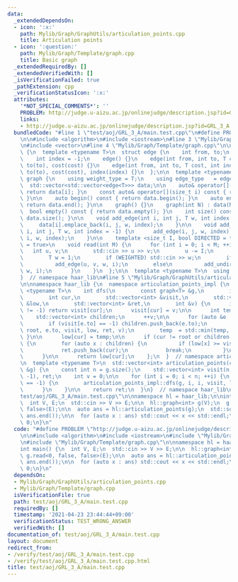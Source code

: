 ```yaml
---
data:
  _extendedDependsOn:
  - icon: ':x:'
    path: Mylib/Graph/GraphUtils/articulation_points.cpp
    title: Articulation points
  - icon: ':question:'
    path: Mylib/Graph/Template/graph.cpp
    title: Basic graph
  _extendedRequiredBy: []
  _extendedVerifiedWith: []
  _isVerificationFailed: true
  _pathExtension: cpp
  _verificationStatusIcon: ':x:'
  attributes:
    '*NOT_SPECIAL_COMMENTS*': ''
    PROBLEM: http://judge.u-aizu.ac.jp/onlinejudge/description.jsp?id=GRL_3_A
    links:
    - http://judge.u-aizu.ac.jp/onlinejudge/description.jsp?id=GRL_3_A
  bundledCode: "#line 1 \"test/aoj/GRL_3_A/main.test.cpp\"\n#define PROBLEM \"http://judge.u-aizu.ac.jp/onlinejudge/description.jsp?id=GRL_3_A\"\
    \n\n#include <algorithm>\n#include <iostream>\n#line 3 \"Mylib/Graph/GraphUtils/articulation_points.cpp\"\
    \n#include <vector>\n#line 4 \"Mylib/Graph/Template/graph.cpp\"\n\nnamespace haar_lib\
    \ {\n  template <typename T>\n  struct edge {\n    int from, to;\n    T cost;\n\
    \    int index = -1;\n    edge() {}\n    edge(int from, int to, T cost) : from(from),\
    \ to(to), cost(cost) {}\n    edge(int from, int to, T cost, int index) : from(from),\
    \ to(to), cost(cost), index(index) {}\n  };\n\n  template <typename T>\n  struct\
    \ graph {\n    using weight_type = T;\n    using edge_type   = edge<T>;\n\n  \
    \  std::vector<std::vector<edge<T>>> data;\n\n    auto& operator[](size_t i) {\
    \ return data[i]; }\n    const auto& operator[](size_t i) const { return data[i];\
    \ }\n\n    auto begin() const { return data.begin(); }\n    auto end() const {\
    \ return data.end(); }\n\n    graph() {}\n    graph(int N) : data(N) {}\n\n  \
    \  bool empty() const { return data.empty(); }\n    int size() const { return\
    \ data.size(); }\n\n    void add_edge(int i, int j, T w, int index = -1) {\n \
    \     data[i].emplace_back(i, j, w, index);\n    }\n\n    void add_undirected(int\
    \ i, int j, T w, int index = -1) {\n      add_edge(i, j, w, index);\n      add_edge(j,\
    \ i, w, index);\n    }\n\n    template <size_t I, bool DIRECTED = true, bool WEIGHTED\
    \ = true>\n    void read(int M) {\n      for (int i = 0; i < M; ++i) {\n     \
    \   int u, v;\n        std::cin >> u >> v;\n        u -= I;\n        v -= I;\n\
    \        T w = 1;\n        if (WEIGHTED) std::cin >> w;\n        if (DIRECTED)\n\
    \          add_edge(u, v, w, i);\n        else\n          add_undirected(u, v,\
    \ w, i);\n      }\n    }\n  };\n\n  template <typename T>\n  using tree = graph<T>;\n\
    }  // namespace haar_lib\n#line 5 \"Mylib/Graph/GraphUtils/articulation_points.cpp\"\
    \n\nnamespace haar_lib {\n  namespace articulation_points_impl {\n    template\
    \ <typename T>\n    int dfs(\n        const graph<T> &g,\n        int root,\n\
    \        int cur,\n        std::vector<int> &visit,\n        std::vector<int>\
    \ &low,\n        std::vector<int> &ret,\n        int &v) {\n      if (visit[cur]\
    \ != -1) return visit[cur];\n      visit[cur] = v;\n\n      int temp = v;\n  \
    \    std::vector<int> children;\n      ++v;\n\n      for (auto &e : g[cur]) {\n\
    \        if (visit[e.to] == -1) children.push_back(e.to);\n        int t = dfs(g,\
    \ root, e.to, visit, low, ret, v);\n        temp  = std::min(temp, t);\n     \
    \ }\n\n      low[cur] = temp;\n\n      if (cur != root or children.size() >= 2)\
    \ {\n        for (auto x : children) {\n          if (low[x] >= visit[cur]) {\n\
    \            ret.push_back(cur);\n            break;\n          }\n        }\n\
    \      }\n\n      return low[cur];\n    };\n  }  // namespace articulation_points_impl\n\
    \n  template <typename T>\n  std::vector<int> articulation_points(const graph<T>\
    \ &g) {\n    const int n = g.size();\n    std::vector<int> visit(n, -1), low(n,\
    \ -1), ret;\n    int v = 0;\n\n    for (int i = 0; i < n; ++i) {\n      if (visit[i]\
    \ == -1) {\n        articulation_points_impl::dfs(g, i, i, visit, low, ret, v);\n\
    \      }\n    }\n\n    return ret;\n  }\n}  // namespace haar_lib\n#line 7 \"\
    test/aoj/GRL_3_A/main.test.cpp\"\n\nnamespace hl = haar_lib;\n\nint main() {\n\
    \  int V, E;\n  std::cin >> V >> E;\n\n  hl::graph<int> g(V);\n  g.read<0, false,\
    \ false>(E);\n\n  auto ans = hl::articulation_points(g);\n  std::sort(ans.begin(),\
    \ ans.end());\n\n  for (auto x : ans) std::cout << x << std::endl;\n\n  return\
    \ 0;\n}\n"
  code: "#define PROBLEM \"http://judge.u-aizu.ac.jp/onlinejudge/description.jsp?id=GRL_3_A\"\
    \n\n#include <algorithm>\n#include <iostream>\n#include \"Mylib/Graph/GraphUtils/articulation_points.cpp\"\
    \n#include \"Mylib/Graph/Template/graph.cpp\"\n\nnamespace hl = haar_lib;\n\n\
    int main() {\n  int V, E;\n  std::cin >> V >> E;\n\n  hl::graph<int> g(V);\n \
    \ g.read<0, false, false>(E);\n\n  auto ans = hl::articulation_points(g);\n  std::sort(ans.begin(),\
    \ ans.end());\n\n  for (auto x : ans) std::cout << x << std::endl;\n\n  return\
    \ 0;\n}\n"
  dependsOn:
  - Mylib/Graph/GraphUtils/articulation_points.cpp
  - Mylib/Graph/Template/graph.cpp
  isVerificationFile: true
  path: test/aoj/GRL_3_A/main.test.cpp
  requiredBy: []
  timestamp: '2021-04-23 23:44:44+09:00'
  verificationStatus: TEST_WRONG_ANSWER
  verifiedWith: []
documentation_of: test/aoj/GRL_3_A/main.test.cpp
layout: document
redirect_from:
- /verify/test/aoj/GRL_3_A/main.test.cpp
- /verify/test/aoj/GRL_3_A/main.test.cpp.html
title: test/aoj/GRL_3_A/main.test.cpp
---
```

